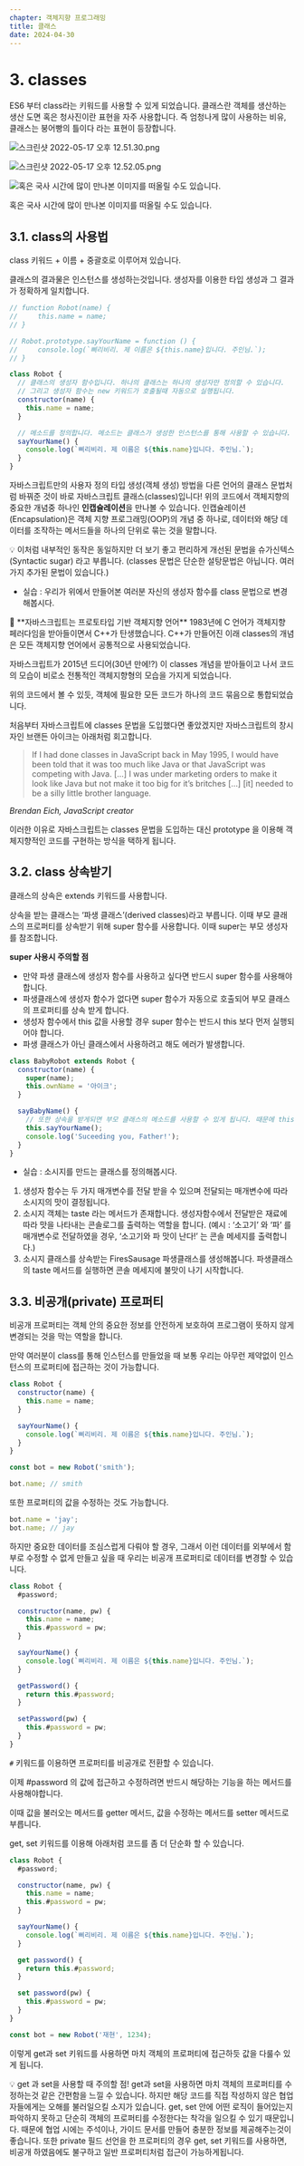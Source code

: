 ```yaml
---
chapter: 객체지향 프로그래밍
title: 클래스
date: 2024-04-30
---
```


# 3. classes

ES6 부터 class라는 키워드를 사용할 수 있게 되었습니다.
클래스란 객체를 생산하는 생산 도면 혹은 청사진이란 표현을 자주 사용합니다.
즉 엄청나게 많이 사용하는 비유, 클래스는 붕어빵의 틀이다 라는 표현이 등장합니다.

![스크린샷 2022-05-17 오후 12.51.30.png](//images/essentials-javascript/chapter14/%E1%84%89%E1%85%B3%E1%84%8F%E1%85%B3%E1%84%85%E1%85%B5%E1%86%AB%E1%84%89%E1%85%A3%E1%86%BA_2022-05-17_%E1%84%8B%E1%85%A9%E1%84%92%E1%85%AE_12.51.30.png)

![스크린샷 2022-05-17 오후 12.52.05.png](//images/essentials-javascript/chapter14/%E1%84%89%E1%85%B3%E1%84%8F%E1%85%B3%E1%84%85%E1%85%B5%E1%86%AB%E1%84%89%E1%85%A3%E1%86%BA_2022-05-17_%E1%84%8B%E1%85%A9%E1%84%92%E1%85%AE_12.52.05.png)

![혹은 국사 시간에 많이 만나본 이미지를 떠올릴 수도 있습니다.](//images/essentials-javascript/chapter14/%25E1%2584%2589%25E1%2585%25B3%25E1%2584%258F%25E1%2585%25B3%25E1%2584%2585%25E1%2585%25B5%25E1%2586%25AB%25E1%2584%2589%25E1%2585%25A3%25E1%2586%25BA_2023-04-18_%25E1%2584%258B%25E1%2585%25A9%25E1%2584%2592%25E1%2585%25AE_8.22.27.png)

혹은 국사 시간에 많이 만나본 이미지를 떠올릴 수도 있습니다.

## 3.1. c**lass의 사용법**

class 키워드 + 이름 + 중괄호로 이루어져 있습니다.

클래스의 결과물은 인스턴스를 생성하는것입니다. 생성자를 이용한 타입 생성과 그 결과가 정확하게 일치합니다.

```jsx
// function Robot(name) {
//     this.name = name;
// }

// Robot.prototype.sayYourName = function () {
//     console.log(`삐리비리. 제 이름은 ${this.name}입니다. 주인님.`);
// }

class Robot {
  // 클래스의 생성자 함수입니다. 하나의 클래스는 하나의 생성자만 정의할 수 있습니다.
  // 그리고 생성자 함수는 new 키워드가 호출될때 자동으로 실행됩니다.
  constructor(name) {
    this.name = name;
  }

  // 메소드를 정의합니다. 메소드는 클래스가 생성한 인스턴스를 통해 사용할 수 있습니다.
  sayYourName() {
    console.log(`삐리비리. 제 이름은 ${this.name}입니다. 주인님.`);
  }
}
```

자바스크립트만의 사용자 정의 타입 생성(객체 생성) 방법을 다른 언어의 클래스 문법처럼 바꿔준 것이 바로 자바스크립트 클래스(classes)입니다!
위의 코드에서 객체지향의 중요한 개념중 하나인 **인캡슐레이션**을 만나볼 수 있습니다. 인캡슐레이션(Encapsulation)은 객체 지향 프로그래밍(OOP)의 개념 중 하나로, 데이터와 해당 데이터를 조작하는 메서드들을 하나의 단위로 묶는 것을 말합니다.

<aside>
💡 이처럼 내부적인 동작은 동일하지만 더 보기 좋고 편리하게 개선된 문법을 슈가신텍스 (Syntactic sugar) 라고 부릅니다. (classes 문법은 단순한 설탕문법은 아닙니다. 여러가지 추가된 문법이 있습니다.)

</aside>

- 실습 : 우리가 위에서 만들어본 여러분 자신의 생성자 함수를 class 문법으로 변경해봅시다.

<aside>
🧐 **자바스크립트는 프로토타입 기반 객체지향 언어**
1983년에 C 언어가 객체지향 페러다임을 받아들이면서 C++가 탄생했습니다. 
C++가 만들어진 이래 classes의 개념은 모든 객체지향 언어에서 공통적으로 사용되었습니다.

자바스크립트가 2015년 드디어(30년 만에!?) 이 classes 개념을 받아들이고 나서 코드의 모습이 비로소 전통적인 객체지향형의 모습을 가지게 되었습니다.

위의 코드에서 볼 수 있듯, 객체에 필요한 모든 코드가 하나의 코드 묶음으로 통합되었습니다.

처음부터 자바스크립트에 classes 문법을 도입했다면 좋았겠지만 자바스크립트의 창시자인 브랜든 아이크는 아래처럼 회고합니다.

> If I had done classes in JavaScript back in May 1995, I would have been told that it was too much like Java or that JavaScript was competing with Java. [...] I was under marketing orders to make it look like Java but not make it too big for it’s britches […] [it] needed to be a silly little brother language.

_Brendan Eich, JavaScript creator_

이러한 이유로 자바스크립트는 classes 문법을 도입하는 대신 prototype 을 이용해 객체지향적인 코드를 구현하는 방식을 택하게 됩니다.

</aside>

## 3.2. c**lass 상속받기**

클래스의 상속은 extends 키워드를 사용합니다.

상속을 받는 클래스는 ‘파생 클래스’(derived classes)라고 부릅니다.
이때 부모 클래스의 프로퍼티를 상속받기 위해 super 함수를 사용합니다. 이때 super는 부모 생성자를 참조합니다.

**super 사용시 주의할 점**

- 만약 파생 클래스에 생성자 함수를 사용하고 싶다면 반드시 super 함수를 사용해야합니다.
- 파생클래스에 생성자 함수가 없다면 super 함수가 자동으로 호출되어 부모 클래스의 프로퍼티를 상속 받게 합니다.
- 생성자 함수에서 this 값을 사용할 경우 super 함수는 반드시 this 보다 먼저 실행되어야 합니다.
- 파생 클래스가 아닌 클래스에서 사용하려고 해도 에러가 발생합니다.

```jsx
class BabyRobot extends Robot {
  constructor(name) {
    super(name);
    this.ownName = '아이크';
  }

  sayBabyName() {
    // 또한 상속을 받게되면 부모 클래스의 메소드를 사용할 수 있게 됩니다. 때문에 this로 접근 할 수 있습니다.
    this.sayYourName();
    console.log('Suceeding you, Father!');
  }
}
```

- 실습 : 소시지를 만드는 클래스를 정의해봅시다.

1. 생성자 함수는 두 가지 매개변수를 전달 받을 수 있으며 전달되는 매개변수에 따라 소시지의 맛이 결정됩니다.
2. 소시지 객체는 taste 라는 메서드가 존재합니다. 생성자함수에서 전달받은 재료에 따라 맛을 나타내는 콘솔로그를 출력하는 역할을 합니다. (예시 : ‘소고기’ 와 ‘파’ 를 매개변수로 전달하였을 경우, ‘소고기와 파 맛이 난다!’ 는 콘솔 메세지를 출력합니다.)
3. 소시지 클래스를 상속받는 FiresSausage 파생클래스를 생성해봅니다. 파생클래스의 taste 메서드를 실행하면 콘솔 메세지에 불맛이 나기 시작합니다.

## 3.3. 비공개(private) 프로퍼티

비공개 프로퍼티는 객체 안의 중요한 정보를 안전하게 보호하여 프로그램이 뜻하지 않게 변경되는 것을 막는 역할을 합니다.

만약 여러분이 class를 통해 인스턴스를 만들었을 때 보통 우리는 아무런 제약없이 인스턴스의 프로퍼티에 접근하는 것이 가능합니다.

```jsx
class Robot {
  constructor(name) {
    this.name = name;
  }

  sayYourName() {
    console.log(`삐리비리. 제 이름은 ${this.name}입니다. 주인님.`);
  }
}

const bot = new Robot('smith');

bot.name; // smith
```

또한 프로퍼티의 값을 수정하는 것도 가능합니다.

```jsx
bot.name = 'jay';
bot.name; // jay
```

하지만 중요한 데이터를 조심스럽게 다뤄야 할 경우, 그래서 이런 데이터를 외부에서 함부로 수정할 수 없게 만들고 싶을 때 우리는 비공개 프로퍼티로 데이터를 변경할 수 있습니다.

```jsx
class Robot {
  #password;

  constructor(name, pw) {
    this.name = name;
    this.#password = pw;
  }

  sayYourName() {
    console.log(`삐리비리. 제 이름은 ${this.name}입니다. 주인님.`);
  }

  getPassword() {
    return this.#password;
  }

  setPassword(pw) {
    this.#password = pw;
  }
}
```

`#` 키워드를 이용하면 프로퍼티를 비공개로 전환할 수 있습니다.

이제 #password 의 값에 접근하고 수정하려면 반드시 해당하는 기능을 하는 메서드를 사용해야합니다.

이때 값을 불러오는 메서드를 getter 메서드, 값을 수정하는 메서드를 setter 메서드로 부릅니다.

get, set 키워드를 이용해 아래처럼 코드를 좀 더 단순화 할 수 있습니다.

```jsx
class Robot {
  #password;

  constructor(name, pw) {
    this.name = name;
    this.#password = pw;
  }

  sayYourName() {
    console.log(`삐리비리. 제 이름은 ${this.name}입니다. 주인님.`);
  }

  get password() {
    return this.#password;
  }

  set password(pw) {
    this.#password = pw;
  }
}

const bot = new Robot('재현', 1234);
```

이렇게 get과 set 키워드를 사용하면 마치 객체의 프로퍼티에 접근하듯 값을 다룰수 있게 됩니다.

<aside>
💡 get 과 set을 사용할 때 주의할 점!
get과 set을 사용하면 마치 객체의 프로퍼티를 수정하는것 같은 간편함을 느낄 수 있습니다. 하지만 해당 코드를 직접 작성하지 않은 협업자들에게는 오해를 불러일으킬 소지가 있습니다. get, set 안에 어떤 로직이 들어있는지 파악하지 못하고 단순히 객체의 프로퍼티를 수정한다는 착각을 일으킬 수 있기 때문입니다.
때문에 협업 시에는 주석이나, 가이드 문서를 만들어 충분한 정보를 제공해주는것이 좋습니다.
또한 private 필드 선언을 한 프로퍼티의 경우 get, set 키워드를 사용하면, 비공개 하였음에도 불구하고 일반 프로퍼티처럼 접근이 가능하게됩니다.

</aside>
